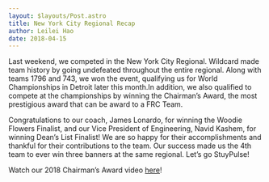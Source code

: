 ```yaml
---
layout: $layouts/Post.astro
title: New York City Regional Recap
author: Leilei Hao
date: 2018-04-15
---
```


Last weekend, we competed in the New York City Regional.
Wildcard made team history by going undefeated throughout the entire regional.
Along with teams 1796 and 743, we won the event, qualifying us for World Championships in Detroit later this month.In addition, we also qualified to compete at the championships by winning the Chairman’s Award, the most prestigious award that can be award to a FRC Team.

Congratulations to our coach, James Lonardo, for winning the Woodie Flowers Finalist, and our Vice President of Engineering, Navid Kashem, for winning Dean’s List Finalist!
We are so happy for their accomplishments and thankful for their contributions to the team.
Our success made us the 4th team to ever win three banners at the same regional.
Let’s go StuyPulse!

Watch our 2018 Chairman’s Award video [here](https://www.youtube.com/watch?v=Ep_47UfYn7I)!
